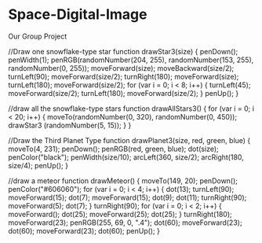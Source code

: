# Space-Digital-Image
Our Group Project

//Draw one snowflake-type star
function drawStar3(size) {
  penDown();
  penWidth(1);
  penRGB(randomNumber(204, 255), randomNumber(153, 255), randomNumber(0, 255));
  moveForward(size);
  moveBackward(size/2);
  turnLeft(90);
  moveForward(size/2);
  turnRight(180);
  moveForward(size);
  turnLeft(180);
  moveForward(size/2);
  for (var i = 0; i < 8; i++) {
    turnLeft(45);
    moveForward(size/2);
    turnLeft(180);
    moveForward(size/2);
  }
  penUp();
}

//draw all the snowflake-type stars
function drawAllStars3() {
  for (var i = 0; i < 20; i++) {
    moveTo(randomNumber(0, 320), randomNumber(0, 450));
    drawStar3 (randomNumber(5, 15));
  }
}

//Draw the Third Planet Type
function drawPlanet3(size, red, green, blue) {
  moveTo(4, 231);
 penDown();
 penRGB(red, green, blue);
 dot(size);
 penColor("black");
 penWidth(size/10);
 arcLeft(360, size/2);
 arcRight(180, size/4);
 penUp();
} 

//draw a meteor
function drawMeteor() {
  moveTo(149, 20);
  penDown();
  penColor("#606060");
for (var i = 0; i < 4; i++) {
    dot(13);
  turnLeft(90);
  moveForward(15);
  dot(7);
  moveForward(15);
  dot(9);
  dot(11);
  turnRight(90);
  moveForward(5);
  dot(7);
  } 
  turnRight(90);
for (var i = 0; i < 2; i++) {
  moveForward();
  dot(25);
  moveForward(25);
  dot(25);
  } 
  turnRight(180);
  moveForward(23);
  penRGB(255, 69, 0, ".4");
  dot(60);
  moveForward(23);
  dot(60);
  moveForward(23);
  dot(60);
  penUp();
}
